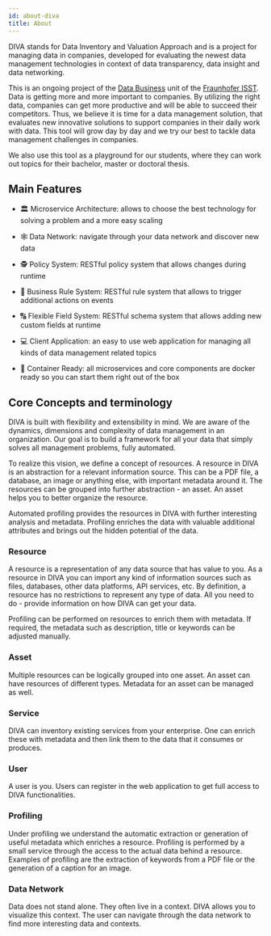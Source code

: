 ```yaml
---
id: about-diva
title: About
---
```


DIVA stands for Data Inventory and Valuation Approach and is a project for managing data in companies,
developed for evaluating the newest data management technologies in context of data transparency, data insight and data networking.

This is an ongoing project of the [Data Business](https://www.isst.fraunhofer.de/en/business-units/data-business.html) unit of the [Fraunhofer ISST](https://www.isst.fraunhofer.de/en.html).
Data is getting more and more important to companies.
By utilizing the right data, companies can get more productive and will be able to succeed their competitors.
Thus, we believe it is time for a data management solution, that evaluates new innovative solutions to support companies in their daily work with data.
This tool will grow day by day and we try our best to tackle data management challenges in companies.

We also use this tool as a playground for our students, where they can work out topics for their bachelor, master or doctoral thesis.

## Main Features

+ 🏛️ Microservice Architecture: allows to choose the best technology for solving a problem and a more easy scaling

+ 🕸️ Data Network: navigate through your data network and discover new data

+ 🕵️ Policy System: RESTful policy system that allows changes during runtime

+ 🤖 Business Rule System: RESTful rule system that allows to trigger additional actions on events

+ 🔠 Flexible Field System: RESTful schema system that allows adding new custom fields at runtime

+ 💻 Client Application: an easy to use web application for managing all kinds of data management related topics

+ 🐳 Container Ready: all microservices and core components are docker ready so you can start them right out of the box

## Core Concepts and terminology

DIVA is built with flexibility and extensibility in mind. We are aware of the dynamics, dimensions and complexity of data management in an organization.
Our goal is to build a framework for all your data that simply solves all management problems, fully automated.

To realize this vision, we define a concept of resources. A resource in DIVA is an abstraction for a relevant information source.
This can be a PDF file, a database, an image or anything else, with important metadata around it.
The resources can be grouped into further abstraction - an asset. An asset helps you to better organize the resource.

Automated profiling provides the resources in DIVA with further interesting analysis and metadata.
Profiling enriches the data with valuable additional attributes and brings out the hidden potential of the data.

### Resource

A resource is a representation of any data source that has value to you.
As a resource in DIVA you can import any kind of information sources such as files, databases, other data platforms, API services, etc.
By definition, a resource has no restrictions to represent any type of data.
All you need to do - provide information on how DIVA can get your data.

Profiling can be performed on resources to enrich them with metadata.
If required, the metadata such as description, title or keywords can be adjusted manually.

### Asset

Multiple resources can be logically grouped into one asset. An asset can have resources of different types.
Metadata for an asset can be managed as well.

### Service

DIVA can inventory existing services from your enterprise.
One can enrich these with metadata and then link them to the data that it consumes or produces.

### User

A user is you. Users can register in the web application to get full access to DIVA functionalities.

### Profiling

Under profiling we understand the automatic extraction or generation of useful metadata which enriches a resource.
Profiling is performed by a small service through the access to the actual data behind a resource.
Examples of profiling are the extraction of keywords from a PDF file or the generation of a caption for an image.

### Data Network

Data does not stand alone.
They often live in a context.
DIVA allows you to visualize this context.
The user can navigate through the data network to find more interesting data and contexts.
